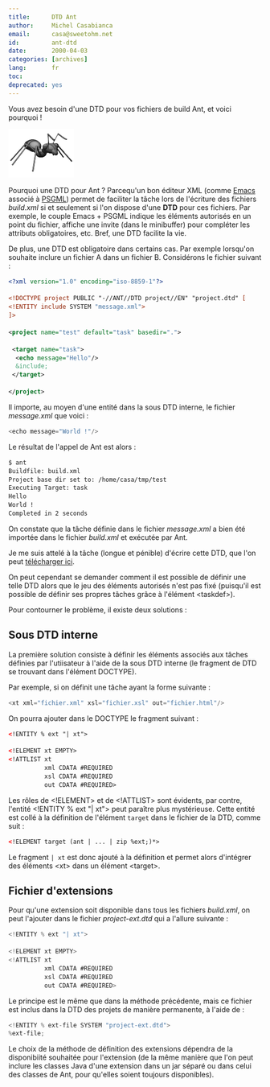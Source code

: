 ```yaml
---
title:      DTD Ant
author:     Michel Casabianca
email:      casa@sweetohm.net
id:         ant-dtd
date:       2000-04-03
categories: [archives]
lang:       fr
toc:        
deprecated: yes
---
```


Vous avez besoin d'une DTD pour vos fichiers de build Ant, et voici pourquoi !

<!--more-->

![](ant-dtd.ant.png)

Pourquoi une DTD pour Ant ? Parcequ'un bon éditeur XML (comme
[Emacs](http://www.emacs.org) associé à
[PSGML](http://www.lysator.liu.se/projects/about_psgml.html)) permet de
faciliter la tâche lors de l'écriture des fichiers *build.xml* si et
seulement si l'on dispose d'une **DTD** pour ces fichiers. Par exemple,
le couple Emacs + PSGML indique les éléments autorisés en un point du
fichier, affiche une invite (dans le minibuffer) pour compléter les
attributs obligatoires, etc. Bref, une DTD facilite la vie.

De plus, une DTD est obligatoire dans certains cas. Par exemple
lorsqu'on souhaite inclure un fichier A dans un fichier B. Considérons
le fichier suivant :

```xml
<?xml version="1.0" encoding="iso-8859-1"?>

<!DOCTYPE project PUBLIC "-//ANT//DTD project//EN" "project.dtd" [
<!ENTITY include SYSTEM "message.xml">
]>

<project name="test" default="task" basedir=".">

 <target name="task">
  <echo message="Hello"/>
  &include;
 </target>

</project>
```

Il importe, au moyen d'une entité dans la sous DTD interne, le fichier
*message.xml* que voici :

```java
<echo message="World !"/>
```

Le résultat de l'appel de Ant est alors :

```bash
$ ant
Buildfile: build.xml
Project base dir set to: /home/casa/tmp/test
Executing Target: task
Hello
World !
Completed in 2 seconds
```

On constate que la tâche définie dans le fichier *message.xml* a bien
été importée dans le fichier *build.xml* et exécutée par Ant.

Je me suis attelé à la tâche (longue et pénible) d'écrire cette DTD, que
l'on peut [télécharger ici](../arc/ant-dtd.zip).

On peut cependant se demander comment il est possible de définir une
telle DTD alors que le jeu des éléments autorisés n'est pas fixé
(puisqu'il est possible de définir ses propres tâches grâce à l'élément
\<taskdef\>).

Pour contourner le problème, il existe deux solutions :

Sous DTD interne
----------------

La première solution consiste à définir les éléments associés aux tâches
définies par l'utiisateur à l'aide de la sous DTD interne (le fragment
de DTD se trouvant dans l'élément DOCTYPE).

Par exemple, si on définit une tâche ayant la forme suivante :

```java
<xt xml="fichier.xml" xsl="fichier.xsl" out="fichier.html"/>
```

On pourra ajouter dans le DOCTYPE le fragment suivant :

```xml
<!ENTITY % ext "| xt">

<!ELEMENT xt EMPTY>
<!ATTLIST xt
          xml CDATA #REQUIRED
          xsl CDATA #REQUIRED
          out CDATA #REQUIRED>
```

Les rôles de \<!ELEMENT\> et de \<!ATTLIST\> sont évidents, par contre,
l'entité \<!ENTITY % ext "| xt"\> peut paraître plus mystérieuse. Cette
entité est collé à la définition de l'élément `target` dans le fichier
de la DTD, comme suit :

```xml
<!ELEMENT target (ant | ... | zip %ext;)*>
```

Le fragment `| xt` est donc ajouté à la définition et permet alors
d'intégrer des éléments \<xt\> dans un élément \<target\>.

Fichier d'extensions
--------------------

Pour qu'une extension soit disponible dans tous les fichiers
*build.xml*, on peut l'ajouter dans le fichier *project-ext.dtd* qui a
l'allure suivante :

```java
<!ENTITY % ext "| xt">

<!ELEMENT xt EMPTY>
<!ATTLIST xt
          xml CDATA #REQUIRED
          xsl CDATA #REQUIRED
          out CDATA #REQUIRED>
```

Le principe est le même que dans la méthode précédente, mais ce fichier
est inclus dans la DTD des projets de manière permanente, à l'aide de :

```java
<!ENTITY % ext-file SYSTEM "project-ext.dtd">
%ext-file;
```

Le choix de la méthode de définition des extensions dépendra de la
disponibiité souhaitée pour l'extension (de la même manière que l'on
peut inclure les classes Java d'une extension dans un jar séparé ou dans
celui des classes de Ant, pour qu'elles soient toujours disponibles).
